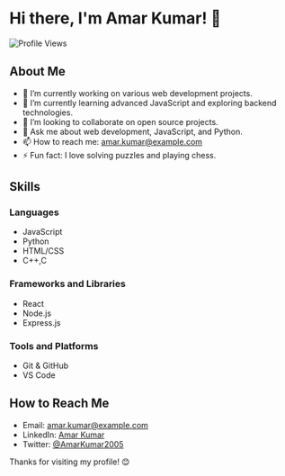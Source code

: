 # Hi there, I'm Amar Kumar! 👋

![Profile Views](https://komarev.com/ghpvc/?username=AmarKumar2005&color=blue)

## About Me

- 🔭 I’m currently working on various web development projects.
- 🌱 I’m currently learning advanced JavaScript and exploring backend technologies.
- 👯 I’m looking to collaborate on open source projects.
- 💬 Ask me about web development, JavaScript, and Python.
- 📫 How to reach me: amar.kumar@example.com
- ⚡ Fun fact: I love solving puzzles and playing chess.

## Skills

### Languages
- JavaScript
- Python
- HTML/CSS
- C++,C

### Frameworks and Libraries
- React
- Node.js
- Express.js

### Tools and Platforms
- Git & GitHub
- VS Code

## How to Reach Me

- Email: amar.kumar@example.com
- LinkedIn: [Amar Kumar](www.linkedin.com/in/amar-kumar-3800592a6)
- Twitter: [@AmarKumar2005](https://x.com/KumarAmar28490)

Thanks for visiting my profile! 😊

